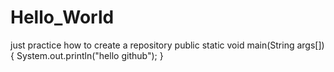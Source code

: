 # Hello_World
just practice how to create a repository
public static void main(String args[])
{
  System.out.println("hello github");
}
